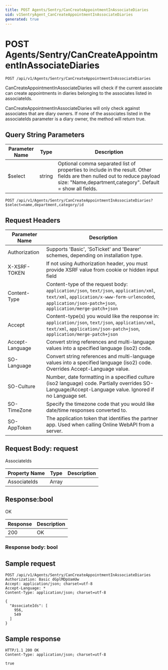 ```yaml
---
title: POST Agents/Sentry/CanCreateAppointmentInAssociateDiaries
uid: v1SentryAgent_CanCreateAppointmentInAssociateDiaries
generated: true
---
```


# POST Agents/Sentry/CanCreateAppointmentInAssociateDiaries

```http
POST /api/v1/Agents/Sentry/CanCreateAppointmentInAssociateDiaries
```

CanCreateAppointmentInAssociateDiaries will check if the current associate can create appointments in diaries belonging to the associates listed in associateIds.


CanCreateAppointmentInAssociateDiaries will only check against associates that are diary owners. If none of the associates listed in the associateIds parameter is a diary owner, the method will return true.






## Query String Parameters

| Parameter Name | Type |  Description |
|----------------|------|--------------|
| $select | string |  Optional comma separated list of properties to include in the result. Other fields are then nulled out to reduce payload size: "Name,department,category". Default = show all fields. |

```http
POST /api/v1/Agents/Sentry/CanCreateAppointmentInAssociateDiaries?$select=name,department,category/id
```


## Request Headers

| Parameter Name | Description |
|----------------|-------------|
| Authorization  | Supports 'Basic', 'SoTicket' and 'Bearer' schemes, depending on installation type. |
| X-XSRF-TOKEN   | If not using Authorization header, you must provide XSRF value from cookie or hidden input field |
| Content-Type | Content-type of the request body: `application/json`, `text/json`, `application/xml`, `text/xml`, `application/x-www-form-urlencoded`, `application/json-patch+json`, `application/merge-patch+json` |
| Accept         | Content-type(s) you would like the response in: `application/json`, `text/json`, `application/xml`, `text/xml`, `application/json-patch+json`, `application/merge-patch+json` |
| Accept-Language | Convert string references and multi-language values into a specified language (iso2) code. |
| SO-Language | Convert string references and multi-language values into a specified language (iso2) code. Overrides Accept-Language value. |
| SO-Culture | Number, date formatting in a specified culture (iso2 language) code. Partially overrides SO-Language/Accept-Language value. Ignored if no Language set. |
| SO-TimeZone | Specify the timezone code that you would like date/time responses converted to. |
| SO-AppToken | The application token that identifies the partner app. Used when calling Online WebAPI from a server. |

## Request Body: request 

AssociateIds 

| Property Name | Type |  Description |
|----------------|------|--------------|
| AssociateIds | Array |  |

## Response:bool

OK

| Response | Description |
|----------------|-------------|
| 200 | OK |

### Response body: bool


## Sample request

```http!
POST /api/v1/Agents/Sentry/CanCreateAppointmentInAssociateDiaries
Authorization: Basic dGplMDpUamUw
Accept: application/json; charset=utf-8
Accept-Language: *
Content-Type: application/json; charset=utf-8

{
  "AssociateIds": [
    956,
    549
  ]
}
```

## Sample response

```http_
HTTP/1.1 200 OK
Content-Type: application/json; charset=utf-8

true
```